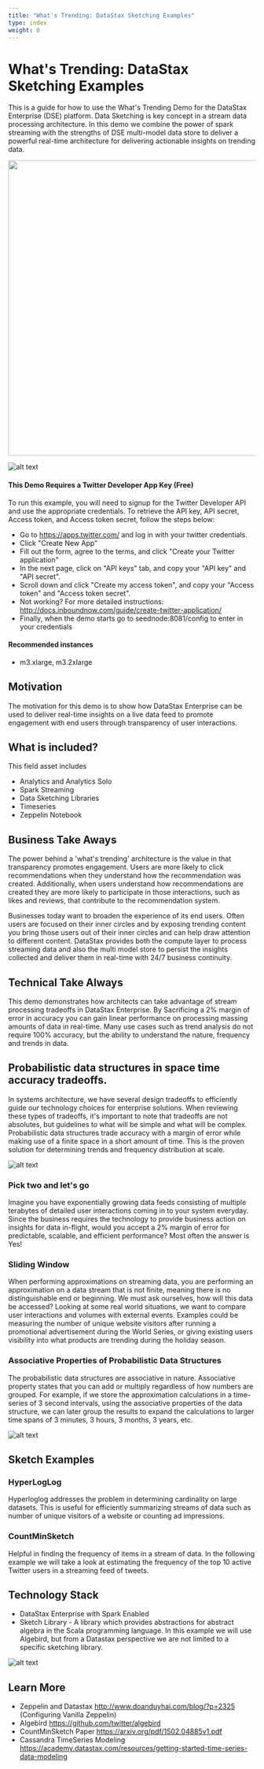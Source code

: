```yaml
---
title: "What's Trending: DataStax Sketching Examples"
type: index
weight: 0
---
```

# What's Trending: DataStax Sketching Examples
This is a guide for how to use the What's Trending Demo for the DataStax Enterprise (DSE) platform. Data Sketching is key concept in a stream data processing architecture. In this demo we combine the power of spark streaming with the strengths of DSE multi-model data store to deliver a powerful real-time architecture for delivering actionable insights on trending data.



<img src="https://github.com/michaelraney/datastax-sketch-examples/raw/master/docsrc/static/images/both-perspectives.png" width="600">

![alt text](
https://github.com/michaelraney/datastax-sketch-examples/raw/master/docsrc/static/images/perspective-10min.png "DemoScreen")


#### This Demo Requires a Twitter Developer App Key (Free)
To run this example, you will need to signup for the Twitter Developer API and use the appropriate credentials.  To retrieve the API key, API secret, Access token, and Access token secret, follow the steps below:

* Go to https://apps.twitter.com/ and log in with your twitter credentials.
* Click "Create New App"
* Fill out the form, agree to the terms, and click "Create your Twitter application"
* In the next page, click on "API keys" tab, and copy your "API key" and "API secret".
* Scroll down and click "Create my access token", and copy your "Access token" and "Access token secret".
* Not working? For more detailed instructions: http://docs.inboundnow.com/guide/create-twitter-application/
* Finally, when the demo starts go to seednode:8081/config to enter in your credentials

#### Recommended instances 
* m3.xlarge, m3.2xlarge


## Motivation
The motivation for this demo is to show how DataStax Enterprise can be used to deliver real-time insights on a live data feed to promote engagement with end users through transparency of user interactions. 

## What is included?
This field asset includes

* Analytics and Analytics Solo
* Spark Streaming
* Data Sketching Libraries
* Timeseries
* Zeppelin Notebook

## Business Take Aways
The power behind a 'what's trending' architecture is the value in that transparency promotes engagement. Users are more likely to click recommendations when they understand how the recommendation was created. Additionally, when users understand how recommendations are created they are more likely to participate in those interactions, such as likes and reviews, that contribute to the recommendation system. 

Businesses today want to broaden the experience of its end users. Often users are focused on their inner circles and by exposing trending content you bring those users out of their inner circles and can help draw attention to different content. 
DataStax provides both the compute layer to process streaming data and also the multi model store to persist the insights collected and deliver them in real-time with 24/7 business continuity.  

## Technical Take Always
This demo demonstrates how architects can take advantage of stream processing tradeoffs in DataStax Enterprise. By Sacrificing a 2% margin of error in accuracy you can gain linear performance on processing massing amounts of data in real-time. Many use cases such as trend analysis do not require 100% accuracy, but the ability to understand the nature, frequency and trends in data.

## Probabilistic data structures in space time accuracy tradeoffs. 
 In systems architecture, we have several design tradeoffs to efficiently guide our technology choices for enterprise solutions.  When reviewing these types of tradeoffs, it's important to note that tradeoffs are not absolutes, but guidelines to what will be simple and what will be complex. Probabilistic data structures trade accuracy with a margin of error while making use of a finite space in a short amount of time. This is the proven solution for determining trends and frequency distribution at scale. 

![alt text](https://raw.githubusercontent.com/michaelraney/datastax-sketch-examples/master/images/space-time-accuracy-tradeoff.png "Data Processing Tradeoffs")

### Pick two and let's go
Imagine you have exponentially growing data feeds consisting of multiple terabytes of detailed user interactions coming in to your system everyday. Since the business requires the technology to provide business action on insights for data in-flight, would you accept a 2% margin of error for predictable, scalable, and efficient performance? Most often the answer is Yes! 

### Sliding Window
When performing approximations on streaming data, you are performing an approximation on a data stream that is not finite, meaning there is no distinguishable end or beginning. We must ask ourselves, how will this data be accessed?  Looking at some real world situations, we want to compare user interactions and volumes with external events.  Examples could be measuring the number of unique website visitors after running a promotional advertisement during the World Series, or giving existing users visibility into what products are trending during the holiday season.

### Associative Properties of Probabilistic Data Structures
The probabilistic data structures are associative in nature. Associative property states that you can add or multiply regardless of how numbers are grouped. For example, if we store the approximation calculations in a time-series of 3 second intervals, using the associative properties of the data structure, we can later group the results to expand the calculations to larger time spans of 3 minutes, 3 hours, 3 months, 3 years, etc. 

![alt text](
https://raw.githubusercontent.com/michaelraney/datastax-sketch-examples/master/images/Approximations-timeseries.png "Timeseries")

## Sketch Examples
### HyperLogLog
  Hyperloglog addresses the problem in determining cardinality on large datasets. This is useful for efficiently summarizing streams of data such as number of unique visitors of a website or counting ad impressions.

### CountMinSketch
  Helpful in finding the frequency of items in a stream of data. In the following example we will take a look at estimating the frequency of the top 10 active Twitter users in a streaming feed of tweets.
  
## Technology Stack
* DataStax Enterprise with Spark Enabled
* Sketch Library - A library which provides abstractions for abstract algebra in the Scala programming language. In this example we will use Algebird, but from a Datastax perspective we are not limited to a specific sketching library. 

![alt text](
https://raw.githubusercontent.com/michaelraney/datastax-sketch-examples/master/images/Architecture.png "Architecture")


## Learn More
* Zeppelin and Datastax http://www.doanduyhai.com/blog/?p=2325 (Configuring Vanilla Zeppelin)
* Algebird https://github.com/twitter/algebird
* CountMinSketch Paper https://arxiv.org/pdf/1502.04885v1.pdf
* Cassandra TimeSeries Modeling https://academy.datastax.com/resources/getting-started-time-series-data-modeling


